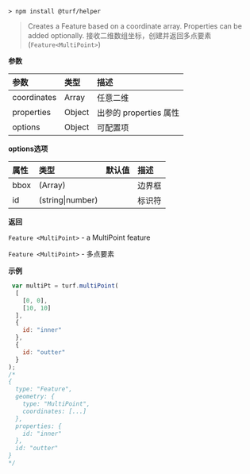 ```
> npm install @turf/helper
```

> Creates a Feature based on a coordinate array. Properties can be added optionally.
> 接收二维数组坐标，创建并返回多点要素(`Feature<MultiPoint>`)



**参数**

| 参数        | 类型   | 描述                   |
| :---------- | :----- | :--------------------- |
| coordinates | Array  | 任意二维               |
| properties  | Object | 出参的 properties 属性 |
| options     | Object | 可配置项               |

**options选项**

| 属性 | 类型             | 默认值 | 描述   |
| :--- | :--------------- | :----- | :----- |
| bbox | (Array)          |        | 边界框 |
| id   | (string\|number) |        | 标识符 |

**返回**

`Feature <MultiPoint>` - a MultiPoint feature

`Feature <MultiPoint>` - 多点要素

**示例**

```js
 var multiPt = turf.multiPoint(
  [
    [0, 0],
    [10, 10]
  ],
  {
    id: "inner"
  },
  {
    id: "outter"
  }
);
/*
{
  type: "Feature",
  geometry: {
    type: "MultiPoint",
    coordinates: [...]
  },
  properties: {
    id: "inner"
  },
  id: "outter"
}
*/
```